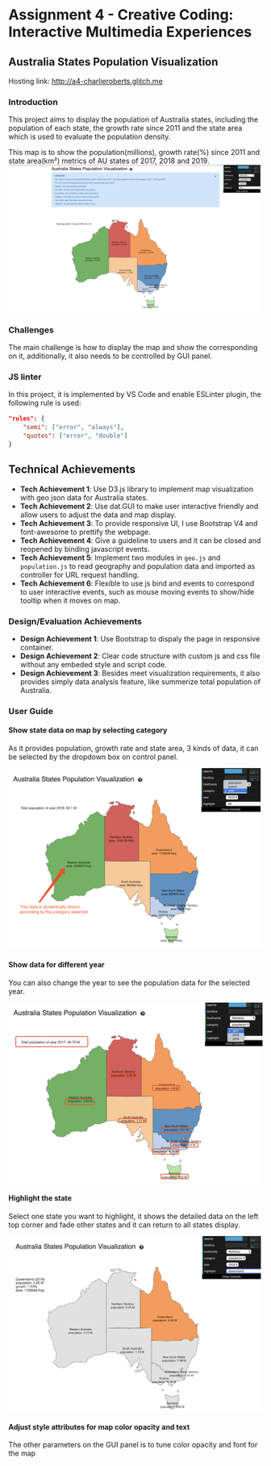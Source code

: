 Assignment 4 - Creative Coding: Interactive Multimedia Experiences
===
## Australia States Population Visualization

Hosting link: http://a4-charlieroberts.glitch.me

### Introduction

This project aims to display the population of Australia states, including the population of each state, the growth rate since 2011 and the state area which is used to evaluate the population density.

This map is to show the population(millions), growth rate(%) since 2011 and state area(km²) metrics of AU states of 2017, 2018 and 2019.
![Image of Map](screenshot/screenshot.png)

### Challenges
The main challenge is how to display the map and show the corresponding on it, additionally, it also needs to be controlled by GUI panel.

### JS linter
In this project, it is implemented by VS Code and enable ESLinter plugin, the following rule is used:
```json
"rules": {
    "semi": ["error", "always"],
    "quotes": ["error", "double"]
}
```

## Technical Achievements
- **Tech Achievement 1**: Use D3.js library to implement map visualization with geo json data for Australia states.
- **Tech Achievement 2**: Use dat.GUI to make user interactive friendly and allow users to adjust the data and map display.
- **Tech Achievement 3**: To provide responsive UI, I use Bootstrap V4 and font-awesome to prettify the webpage.
- **Tech Achievement 4**: Give a guideline to users and it can be closed and reopened by binding javascript events.
- **Tech Achievement 5**: Implement two modules in `geo.js` and `population.js` to read geography and population data and imported as controller for URL request handling.
- **Tech Achievement 6**: Flexible to use js bind and events to correspond to user interactive events, such as mouse moving events to show/hide tooltip when it moves on map.

### Design/Evaluation Achievements
- **Design Achievement 1**: Use Bootstrap to dispaly the page in responsive container.
- **Design Achievement 2**: Clear code structure with custom js and css file without any embeded style and script code.
- **Design Achievement 3**: Besides meet visualization requirements, it also provides simply data analysis feature, like summerize total population of Australia.

### User Guide
#### Show state data on map by selecting category
As it provides population, growth rate and state area, 3 kinds of data, it can be selected by the dropdown box on control panel.

![Image of Map](screenshot/category.png)

#### Show data for different year
You can also change the year to see the population data for the selected year.

![Image of Map](screenshot/year.png)

#### Highlight the state 
Select one state you want to highlight, it shows the detailed data on the left top corner and fade other states and it can return to all states display.

![Image of Map](screenshot/highlight.png)

#### Adjust style attributes for map color opacity and text
The other parameters on the GUI panel is to tune color opacity and font for the map
